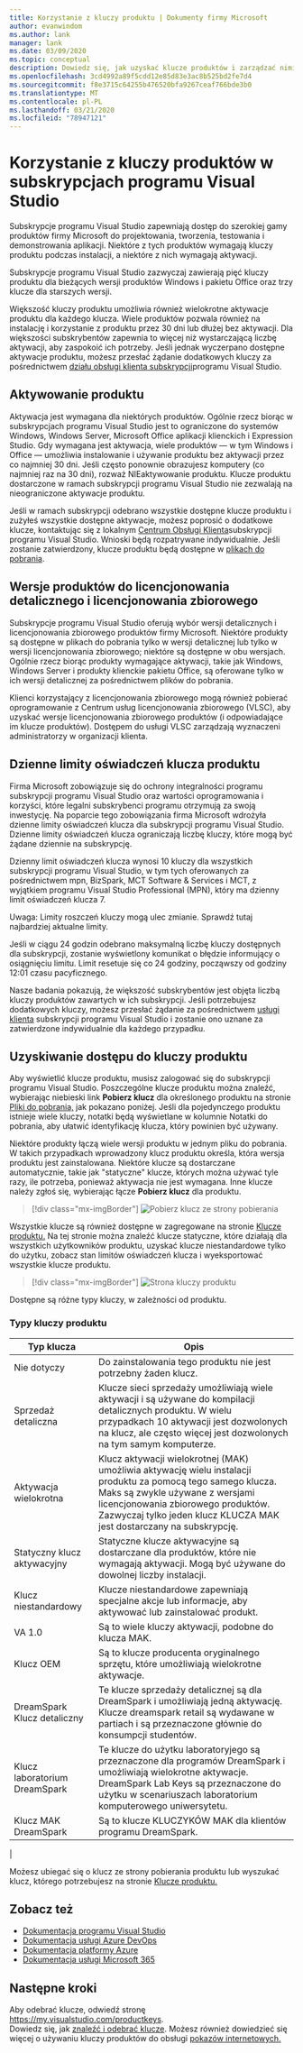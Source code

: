 ```yaml
---
title: Korzystanie z kluczy produktu | Dokumenty firmy Microsoft
author: evanwindom
ms.author: lank
manager: lank
ms.date: 03/09/2020
ms.topic: conceptual
description: Dowiedz się, jak uzyskać klucze produktów i zarządzać nimi w ramach subskrypcji programu Visual Studio.
ms.openlocfilehash: 3cd4992a89f5cdd12e85d83e3ac8b525bd2fe7d4
ms.sourcegitcommit: f8e3715c64255b476520bfa9267ceaf766bde3b0
ms.translationtype: MT
ms.contentlocale: pl-PL
ms.lasthandoff: 03/21/2020
ms.locfileid: "78947121"
---
```

# <a name="using-product-keys-in-visual-studio-subscriptions"></a>Korzystanie z kluczy produktów w subskrypcjach programu Visual Studio

Subskrypcje programu Visual Studio zapewniają dostęp do szerokiej gamy produktów firmy Microsoft do projektowania, tworzenia, testowania i demonstrowania aplikacji. Niektóre z tych produktów wymagają kluczy produktu podczas instalacji, a niektóre z nich wymagają aktywacji.

Subskrypcje programu Visual Studio zazwyczaj zawierają pięć kluczy produktu dla bieżących wersji produktów Windows i pakietu Office oraz trzy klucze dla starszych wersji.

Większość kluczy produktu umożliwia również wielokrotne aktywacje produktu dla każdego klucza.  Wiele produktów pozwala również na instalację i korzystanie z produktu przez 30 dni lub dłużej bez aktywacji.  Dla większości subskrybentów zapewnia to więcej niż wystarczającą liczbę aktywacji, aby zaspokoić ich potrzeby.  Jeśli jednak wyczerpano dostępne aktywacje produktu, możesz przesłać żądanie dodatkowych kluczy za pośrednictwem [działu obsługi klienta subskrypcji](https://visualstudio.microsoft.com/subscriptions/support/)programu Visual Studio.

## <a name="activating-a-product"></a>Aktywowanie produktu
Aktywacja jest wymagana dla niektórych produktów.  Ogólnie rzecz biorąc w subskrypcjach programu Visual Studio jest to ograniczone do systemów Windows, Windows Server, Microsoft Office aplikacji klienckich i Expression Studio. Gdy wymagana jest aktywacja, wiele produktów — w tym Windows i Office — umożliwia instalowanie i używanie produktu bez aktywacji przez co najmniej 30 dni. Jeśli często ponownie obrazujesz komputery (co najmniej raz na 30 dni), rozważ NIEaktywowanie produktu. Klucze produktu dostarczone w ramach subskrypcji programu Visual Studio nie zezwalają na nieograniczone aktywacje produktu.

Jeśli w ramach subskrypcji odebrano wszystkie dostępne klucze produktu i zużyłeś wszystkie dostępne aktywacje, możesz poprosić o dodatkowe klucze, kontaktując się z lokalnym [Centrum Obsługi Klienta](https://visualstudio.microsoft.com/subscriptions/support/)subskrypcji programu Visual Studio. Wnioski będą rozpatrywane indywidualnie. Jeśli zostanie zatwierdzony, klucze produktu będą dostępne w [plikach do pobrania](https://my.visualstudio.com/downloads).

## <a name="retail-and-volume-licensing-versions-of-products"></a>Wersje produktów do licencjonowania detalicznego i licencjonowania zbiorowego
Subskrypcje programu Visual Studio oferują wybór wersji detalicznych i licencjonowania zbiorowego produktów firmy Microsoft. Niektóre produkty są dostępne w plikach do pobrania tylko w wersji detalicznej lub tylko w wersji licencjonowania zbiorowego; niektóre są dostępne w obu wersjach. Ogólnie rzecz biorąc produkty wymagające aktywacji, takie jak Windows, Windows Server i produkty klienckie pakietu Office, są oferowane tylko w ich wersji detalicznej za pośrednictwem plików do pobrania.

Klienci korzystający z licencjonowania zbiorowego mogą również pobierać oprogramowanie z Centrum usług licencjonowania zbiorowego (VLSC), aby uzyskać wersje licencjonowania zbiorowego produktów (i odpowiadające im klucze produktów).  Dostępem do usługi VLSC zarządzają wyznaczeni administratorzy w organizacji klienta.

## <a name="daily-product-key-claim-limits"></a>Dzienne limity oświadczeń klucza produktu
Firma Microsoft zobowiązuje się do ochrony integralności programu subskrypcji programu Visual Studio oraz wartości oprogramowania i korzyści, które legalni subskrybenci programu otrzymują za swoją inwestycję. Na poparcie tego zobowiązania firma Microsoft wdrożyła dzienne limity oświadczeń klucza dla subskrypcji programu Visual Studio. Dzienne limity oświadczeń klucza ograniczają liczbę kluczy, które mogą być żądane dziennie na subskrypcję.

Dzienny limit oświadczeń klucza wynosi 10 kluczy dla wszystkich subskrypcji programu Visual Studio, w tym tych oferowanych za pośrednictwem mpn, BizSpark, MCT Software & Services i MCT, z wyjątkiem programu Visual Studio Professional (MPN), który ma dzienny limit oświadczeń klucza 7.

Uwaga: Limity roszczeń kluczy mogą ulec zmianie. Sprawdź tutaj najbardziej aktualne limity.

Jeśli w ciągu 24 godzin odebrano maksymalną liczbę kluczy dostępnych dla subskrypcji, zostanie wyświetlony komunikat o błędzie informujący o osiągnięciu limitu. Limit resetuje się co 24 godziny, począwszy od godziny 12:01 czasu pacyficznego.

Nasze badania pokazują, że większość subskrybentów jest objęta liczbą kluczy produktów zawartych w ich subskrypcji. Jeśli potrzebujesz dodatkowych kluczy, możesz przesłać żądanie za pośrednictwem [usługi klienta](https://visualstudio.microsoft.com/subscriptions/support/) subskrypcji programu Visual Studio i zostanie ono uznane za zatwierdzone indywidualnie dla każdego przypadku.

## <a name="accessing-product-keys"></a>Uzyskiwanie dostępu do kluczy produktu
Aby wyświetlić klucze produktu, musisz zalogować się do subskrypcji programu Visual Studio. Poszczególne klucze produktu można znaleźć, wybierając niebieski link **Pobierz klucz** dla określonego produktu na stronie [Pliki do pobrania,](https://my.visualstudio.com/downloads) jak pokazano poniżej.  Jeśli dla pojedynczego produktu istnieje wiele kluczy, notatki będą wyświetlane w kolumnie Notatki do pobrania, aby ułatwić identyfikację klucza, który powinien być używany.

Niektóre produkty łączą wiele wersji produktu w jednym pliku do pobrania. W takich przypadkach wprowadzony klucz produktu określa, która wersja produktu jest zainstalowana.
Niektóre klucze są dostarczane automatycznie, takie jak "statyczne" klucze, których można używać tyle razy, ile potrzeba, ponieważ aktywacja nie jest wymagana. Inne klucze należy zgłoś się, wybierając łącze **Pobierz klucz** dla produktu.
> [!div class="mx-imgBorder"]
> ![Pobierz klucz ze strony pobierania](_img/product-keys/download-get-key.png)

Wszystkie klucze są również dostępne w zagregowane na stronie [Klucze produktu.](https://my.visualstudio.com/productkeys?wt.mc_id=o~msft~docs) Na tej stronie można znaleźć klucze statyczne, które działają dla wszystkich użytkowników produktu, uzyskać klucze niestandardowe tylko do użytku, zobacz stan limitów oświadczeń klucza i wyeksportować wszystkie klucze produktu. 

> [!div class="mx-imgBorder"]
> ![Strona kluczy produktu](_img/product-keys/product-keys-page.png)

Dostępne są różne typy kluczy, w zależności od produktu.

### <a name="product-key-types"></a>Typy kluczy produktu

|    Typ klucza           |    Opis                                                                                                                                                                                                           |
|-------------------------------|------------------------------------------------------------------------------------------------------------------------------------------------------------------------------------------------------------------------------------------------------------|
|    Nie dotyczy                    |    Do zainstalowania tego produktu nie jest potrzebny żaden klucz.                                                       |
|    Sprzedaż detaliczna                     |    Klucze sieci sprzedaży umożliwiają wiele aktywacji i są używane do kompilacji detalicznych produktu. W wielu przypadkach 10 aktywacji jest dozwolonych na klucz, ale często więcej jest dozwolonych na tym samym komputerze.                                                       |
|    Aktywacja wielokrotna        |    Klucz aktywacji wielokrotnej (MAK) umożliwia aktywację wielu instalacji produktu za pomocą tego samego klucza. Maks są zwykle używane z wersjami licencjonowania zbiorowego produktów. Zazwyczaj tylko jeden klucz KLUCZA MAK jest dostarczany na subskrypcję.    |
|    Statyczny klucz aktywacyjny    |    Statyczne klucze aktywacyjne są dostarczane dla produktów, które nie wymagają aktywacji. Mogą być używane do dowolnej liczby instalacji.                                                                                                                  |
|    Klucz niestandardowy                 |    Klucze niestandardowe zapewniają specjalne akcje lub informacje, aby aktywować lub zainstalować produkt.                                                                                                                                                                |
|    VA 1.0                     |    Są to wiele kluczy aktywacji, podobne do klucza MAK.                                                                                                                                                                                                 |
|    Klucz OEM                    |    Są to klucze producenta oryginalnego sprzętu, które umożliwiają wielokrotne aktywacje.                                                                                                                                                                       |
|    DreamSpark Klucz detaliczny    |    Te klucze sprzedaży detalicznej są dla DreamSpark i umożliwiają jedną aktywację. Klucze dreamspark retail są wydawane w partiach i są przeznaczone głównie do konsumpcji studentów.                                                                                     |
|    Klucz laboratorium DreamSpark         |    Te klucze do użytku laboratoryjego są przeznaczone dla programów DreamSpark i umożliwiają wielokrotne aktywacje. DreamSpark Lab Keys są przeznaczone do użytku w scenariuszach laboratorium komputerowego uniwersytetu.                                                                                       |
|    Klucz MAK DreamSpark         |    Są to klucze KLUCZYKÓW MAK dla klientów programu DreamSpark.                                                                                                                                                                                                  |
|

Możesz ubiegać się o klucz ze strony pobierania produktu lub wyszukać klucz, którego potrzebujesz na stronie [Klucze produktu.](https://my.visualstudio.com/productkeys)

## <a name="see-also"></a>Zobacz też
- [Dokumentacja programu Visual Studio](https://docs.microsoft.com/visualstudio/)
- [Dokumentacja usługi Azure DevOps](https://docs.microsoft.com/azure/devops/)
- [Dokumentacja platformy Azure](https://docs.microsoft.com/azure/)
- [Dokumentacja usługi Microsoft 365](https://docs.microsoft.com/microsoft-365/)

## <a name="next-steps"></a>Następne kroki
Aby odebrać klucze, odwiedź stronę https://my.visualstudio.com/productkeys.  
Dowiedz się, jak [znaleźć i odebrać klucze](find-keys.md).
Możesz również dowiedzieć się więcej o używaniu kluczy produktów do obsługi [pokazów internetowych.](internet-demos.md)